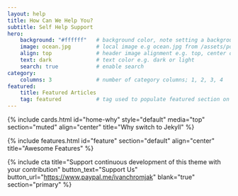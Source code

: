 ```yaml
---
layout: help
title: How Can We Help You?
subtitle: Self Help Support
hero:
    background: "#ffffff"   # background color, note setting a background image below will overlay the background color
    image: ocean.jpg        # local image e.g ocean.jpg from /assets/posts/ folder or remote e.g https://source.unsplash.com/ZeXP6p7agjE
    align: top              # header image alignment e.g. top, center or bottom
    text: dark              # text color e.g. dark or light
    search: true            # enable search
category:
    columns: 3              # number of category columns; 1, 2, 3, 4
featured:
    title: Featured Articles
    tag: featured           # tag used to populate featured section on home page
---
```


{% include cards.html id="home-why" style="default" media="top" section="muted" align="center" title="Why switch to Jekyll" %}

{% include features.html id="feature" section="default" align="center" title="Awesome Features" %}

{% include cta title="Support continuous development of this theme with your contribution" button_text="Support Us" button_url="https://www.paypal.me/ivanchromjak" blank="true" section="primary" %}




<!--

{% include cards.html id="home-right" style="" media="right" section="muted" %}

{% include cards.html id="home-next" style="primary" align="center" section="muted" %}

{% include instagram.html count="8" section="default" %}

background-image: linear-gradient(to right, #0acffe 0%, #495aff 100%);
background-image: linear-gradient(-225deg, #AC32E4 0%, #7918F2 48%, #4801FF 100%);
background-image: linear-gradient(-225deg, #A445B2 0%, #D41872 52%, #FF0066 100%); -->
